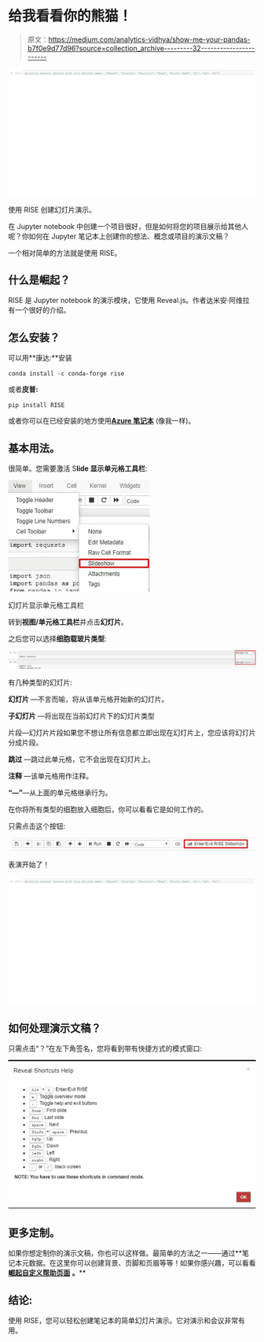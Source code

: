 # 给我看看你的熊猫！

> 原文：<https://medium.com/analytics-vidhya/show-me-your-pandas-b7f0e9d77d96?source=collection_archive---------32----------------------->

![](img/c1aa3864473c9dc59facdeac04f6cf99.png)

使用 RISE 创建幻灯片演示。

在 Jupyter notebook 中创建一个项目很好，但是如何将您的项目展示给其他人呢？你如何在 Jupyter 笔记本上创建你的想法、概念或项目的演示文稿？

一个相对简单的方法就是使用 RISE。

## 什么是崛起？

RISE 是 Jupyter notebook 的演示模块，它使用 Reveal.js。作者达米安·阿维拉有一个很好的介绍。

## 怎么安装？

可以用**康达:**安装

```
conda install -c conda-forge rise
```

或者**皮普:**

```
pip install RISE
```

或者你可以在已经安装的地方使用[**Azure 笔记本**](https://notebooks.azure.com/) (像我一样)。

## 基本用法。

很简单。您需要激活 S**lide 显示单元格工具栏**:

![](img/6dfe1e6148783e88fa243b700a9e8a48.png)

幻灯片显示单元格工具栏

转到**视图/单元格工具栏**并点击**幻灯片**。

之后您可以选择**细胞载玻片类型**:

![](img/7978468086576fb482b1d0cbdb5720bd.png)

有几种类型的幻灯片:

**幻灯片** —不言而喻，将从该单元格开始新的幻灯片。

**子幻灯片** —将出现在当前幻灯片下的幻灯片类型

片段—幻灯片片段如果您不想让所有信息都立即出现在幻灯片上，您应该将幻灯片分成片段。

**跳过** —跳过此单元格，它不会出现在幻灯片上。

**注释** —该单元格用作注释。

**“—”**—从上面的单元格继承行为。

在你将所有类型的细胞放入细胞后，你可以看看它是如何工作的。

只需点击这个按钮:

![](img/d34066efd27175093df139062d67aed7.png)

表演开始了！

![](img/c1aa3864473c9dc59facdeac04f6cf99.png)

## 如何处理演示文稿？

只需点击“？”在左下角签名，您将看到带有快捷方式的模式窗口:

![](img/d47bc784676f377fdb506a2342ea0187.png)

## 更多定制。

如果你想定制你的演示文稿，你也可以这样做。最简单的方法之一——通过**笔记本元数据。在这里你可以创建背景、页脚和页眉等等！如果你感兴趣，可以看看 [**崛起自定义帮助页面**](https://rise.readthedocs.io/en/stable/customize.html) **。****

## **结论:**

使用 RISE，您可以轻松创建笔记本的简单幻灯片演示。它对演示和会议非常有用。